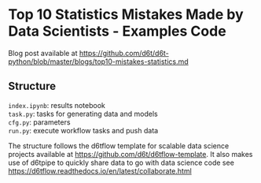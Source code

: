# Top 10 Statistics Mistakes Made by Data Scientists - Examples Code

Blog post available at https://github.com/d6t/d6t-python/blob/master/blogs/top10-mistakes-statistics.md

## Structure

`index.ipynb`: results notebook  
`task.py`: tasks for generating data and models  
`cfg.py`: parameters  
`run.py`: execute workflow tasks and push data  

The structure follows the d6tflow template for scalable data science projects available at https://github.com/d6t/d6tflow-template. It also makes use of d6tpipe to quickly share data to go with data science code see https://d6tflow.readthedocs.io/en/latest/collaborate.html
